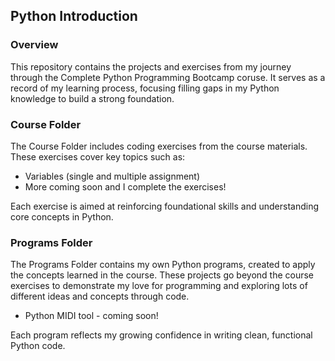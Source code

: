## Python Introduction

### Overview
This repository contains the projects and exercises from my journey through the Complete Python Programming Bootcamp coruse. It serves as a record of my learning process, focusing filling gaps in my Python knowledge to build a strong foundation.

### Course Folder
The Course Folder includes coding exercises from the course materials. These exercises cover key topics such as:

* Variables (single and multiple assignment)
* More coming soon and I complete the exercises!

Each exercise is aimed at reinforcing foundational skills and understanding core concepts in Python.

### Programs Folder
The Programs Folder contains my own Python programs, created to apply the concepts learned in the course. These projects go beyond the course exercises to demonstrate my love for programming and exploring lots of different ideas and concepts through code.

* Python MIDI tool - coming soon!

Each program reflects my growing confidence in writing clean, functional Python code.


